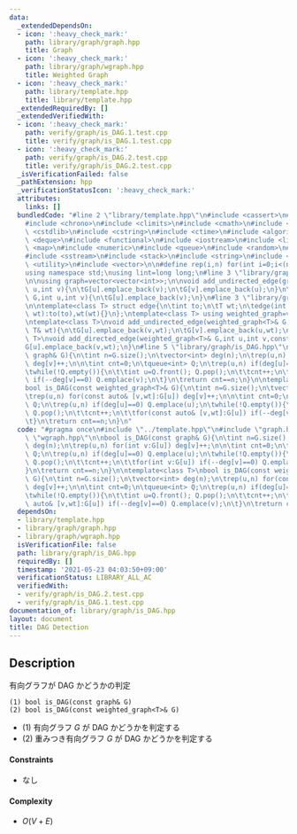 ```yaml
---
data:
  _extendedDependsOn:
  - icon: ':heavy_check_mark:'
    path: library/graph/graph.hpp
    title: Graph
  - icon: ':heavy_check_mark:'
    path: library/graph/wgraph.hpp
    title: Weighted Graph
  - icon: ':heavy_check_mark:'
    path: library/template.hpp
    title: library/template.hpp
  _extendedRequiredBy: []
  _extendedVerifiedWith:
  - icon: ':heavy_check_mark:'
    path: verify/graph/is_DAG.1.test.cpp
    title: verify/graph/is_DAG.1.test.cpp
  - icon: ':heavy_check_mark:'
    path: verify/graph/is_DAG.2.test.cpp
    title: verify/graph/is_DAG.2.test.cpp
  _isVerificationFailed: false
  _pathExtension: hpp
  _verificationStatusIcon: ':heavy_check_mark:'
  attributes:
    links: []
  bundledCode: "#line 2 \"library/template.hpp\"\n#include <cassert>\n#include <cctype>\n\
    #include <chrono>\n#include <climits>\n#include <cmath>\n#include <cstdio>\n#include\
    \ <cstdlib>\n#include <cstring>\n#include <ctime>\n#include <algorithm>\n#include\
    \ <deque>\n#include <functional>\n#include <iostream>\n#include <limits>\n#include\
    \ <map>\n#include <numeric>\n#include <queue>\n#include <random>\n#include <set>\n\
    #include <sstream>\n#include <stack>\n#include <string>\n#include <tuple>\n#include\
    \ <utility>\n#include <vector>\n\n#define rep(i,n) for(int i=0;i<(n);i++)\n\n\
    using namespace std;\nusing lint=long long;\n#line 3 \"library/graph/graph.hpp\"\
    \n\nusing graph=vector<vector<int>>;\n\nvoid add_undirected_edge(graph& G,int\
    \ u,int v){\n\tG[u].emplace_back(v);\n\tG[v].emplace_back(u);\n}\n\nvoid add_directed_edge(graph&\
    \ G,int u,int v){\n\tG[u].emplace_back(v);\n}\n#line 3 \"library/graph/wgraph.hpp\"\
    \n\ntemplate<class T> struct edge{\n\tint to;\n\tT wt;\n\tedge(int to,const T&\
    \ wt):to(to),wt(wt){}\n};\ntemplate<class T> using weighted_graph=vector<vector<edge<T>>>;\n\
    \ntemplate<class T>\nvoid add_undirected_edge(weighted_graph<T>& G,int u,int v,const\
    \ T& wt){\n\tG[u].emplace_back(v,wt);\n\tG[v].emplace_back(u,wt);\n}\n\ntemplate<class\
    \ T>\nvoid add_directed_edge(weighted_graph<T>& G,int u,int v,const T& wt){\n\t\
    G[u].emplace_back(v,wt);\n}\n#line 5 \"library/graph/is_DAG.hpp\"\n\nbool is_DAG(const\
    \ graph& G){\n\tint n=G.size();\n\tvector<int> deg(n);\n\trep(u,n) for(int v:G[u])\
    \ deg[v]++;\n\n\tint cnt=0;\n\tqueue<int> Q;\n\trep(u,n) if(deg[u]==0) Q.emplace(u);\n\
    \twhile(!Q.empty()){\n\t\tint u=Q.front(); Q.pop();\n\t\tcnt++;\n\t\tfor(int v:G[u])\
    \ if(--deg[v]==0) Q.emplace(v);\n\t}\n\treturn cnt==n;\n}\n\ntemplate<class T>\n\
    bool is_DAG(const weighted_graph<T>& G){\n\tint n=G.size();\n\tvector<int> deg(n);\n\
    \trep(u,n) for(const auto& [v,wt]:G[u]) deg[v]++;\n\n\tint cnt=0;\n\tqueue<int>\
    \ Q;\n\trep(u,n) if(deg[u]==0) Q.emplace(u);\n\twhile(!Q.empty()){\n\t\tint u=Q.front();\
    \ Q.pop();\n\t\tcnt++;\n\t\tfor(const auto& [v,wt]:G[u]) if(--deg[v]==0) Q.emplace(v);\n\
    \t}\n\treturn cnt==n;\n}\n"
  code: "#pragma once\n#include \"../template.hpp\"\n#include \"graph.hpp\"\n#include\
    \ \"wgraph.hpp\"\n\nbool is_DAG(const graph& G){\n\tint n=G.size();\n\tvector<int>\
    \ deg(n);\n\trep(u,n) for(int v:G[u]) deg[v]++;\n\n\tint cnt=0;\n\tqueue<int>\
    \ Q;\n\trep(u,n) if(deg[u]==0) Q.emplace(u);\n\twhile(!Q.empty()){\n\t\tint u=Q.front();\
    \ Q.pop();\n\t\tcnt++;\n\t\tfor(int v:G[u]) if(--deg[v]==0) Q.emplace(v);\n\t\
    }\n\treturn cnt==n;\n}\n\ntemplate<class T>\nbool is_DAG(const weighted_graph<T>&\
    \ G){\n\tint n=G.size();\n\tvector<int> deg(n);\n\trep(u,n) for(const auto& [v,wt]:G[u])\
    \ deg[v]++;\n\n\tint cnt=0;\n\tqueue<int> Q;\n\trep(u,n) if(deg[u]==0) Q.emplace(u);\n\
    \twhile(!Q.empty()){\n\t\tint u=Q.front(); Q.pop();\n\t\tcnt++;\n\t\tfor(const\
    \ auto& [v,wt]:G[u]) if(--deg[v]==0) Q.emplace(v);\n\t}\n\treturn cnt==n;\n}\n"
  dependsOn:
  - library/template.hpp
  - library/graph/graph.hpp
  - library/graph/wgraph.hpp
  isVerificationFile: false
  path: library/graph/is_DAG.hpp
  requiredBy: []
  timestamp: '2021-05-23 04:03:50+09:00'
  verificationStatus: LIBRARY_ALL_AC
  verifiedWith:
  - verify/graph/is_DAG.2.test.cpp
  - verify/graph/is_DAG.1.test.cpp
documentation_of: library/graph/is_DAG.hpp
layout: document
title: DAG Detection
---
```


## Description
有向グラフが DAG かどうかの判定
```
(1) bool is_DAG(const graph& G)
(2) bool is_DAG(const weighted_graph<T>& G)
```
- (1) 有向グラフ $G$ が DAG かどうかを判定する
- (2) 重みつき有向グラフ $G$ が DAG かどうかを判定する

#### Constraints
- なし

#### Complexity
- $O(V+E)$
